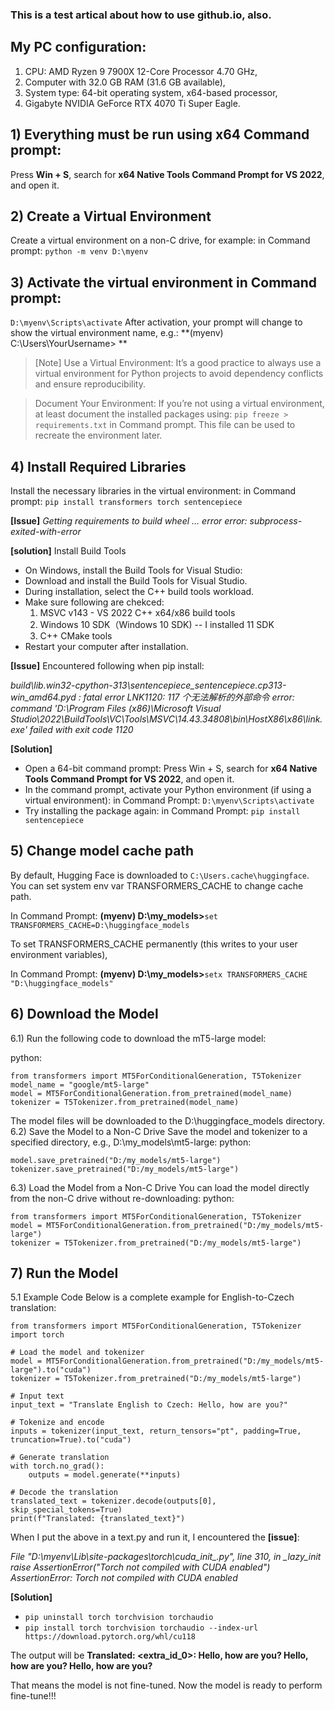 
### This is a test artical about how to use github.io, also.
## My PC configuration:
1. CPU: AMD Ryzen 9 7900X 12-Core Processor 4.70 GHz,
2. Computer with 32.0 GB RAM (31.6 GB available),
3. System type: 64-bit operating system, x64-based processor,
4. Gigabyte NVIDIA GeForce RTX 4070 Ti Super Eagle.

## 1) Everything must be run using x64 Command prompt:
Press **Win + S**, search for **x64 Native Tools Command Prompt for VS 2022**, and open it.

## 2) Create a Virtual Environment
Create a virtual environment on a non-C drive, for example: 
in Command prompt: `python -m venv D:\myenv`

## 3) Activate the virtual environment in Command prompt:
`D:\myenv\Scripts\activate`
After activation, your prompt will change to show the virtual environment name, e.g.:
**(myenv) C:\Users\YourUsername> **
> [Note] Use a Virtual Environment:
> It’s a good practice to always use a virtual environment for Python projects to avoid dependency conflicts and ensure reproducibility.

> Document Your Environment:
>If you’re not using a virtual environment, at least document the installed packages using: 
>`pip freeze > requirements.txt` in Command prompt. This file can be used to recreate the environment later.

## 4) Install Required Libraries
Install the necessary libraries in the virtual environment: 
in Command prompt: `pip install transformers torch sentencepiece`

**[Issue]**
*Getting requirements to build wheel ... error*
*error: subprocess-exited-with-error*

**[solution]** Install Build Tools
- On Windows, install the Build Tools for Visual Studio:
- Download and install the Build Tools for Visual Studio.
- During installation, select the C++ build tools workload.
- Make sure following are chekced:
  1. MSVC v143 - VS 2022 C++ x64/x86 build tools
  2. Windows 10 SDK（Windows 10 SDK) -- I installed 11 SDK
  3. C++ CMake tools
- Restart your computer after installation.

**[Issue]** Encountered following when pip install:

*build\lib.win32-cpython-313\sentencepiece_sentencepiece.cp313-win_amd64.pyd : fatal error LNK1120: 117 个无法解析的外部命令*
*error: command 'D:\Program Files (x86)\Microsoft Visual Studio\2022\BuildTools\VC\Tools\MSVC\14.43.34808\bin\HostX86\x86\link.exe' failed with exit code 1120*

**[Solution]**
- Open a 64-bit command prompt: Press Win + S, search for **x64 Native Tools Command Prompt for VS 2022**, and open it.
- In the command prompt, activate your Python environment (if using a virtual environment): in Command Prompt: `D:\myenv\Scripts\activate`
- Try installing the package again: in Command Prompt: `pip install sentencepiece`

## 5) Change model cache path
By default, Hugging Face is downloaded to `C:\Users.cache\huggingface`. You can set system env var TRANSFORMERS_CACHE to change cache path.

In Command Prompt: **(myenv) D:\my_models>**`set TRANSFORMERS_CACHE=D:\huggingface_models`

To set TRANSFORMERS_CACHE permanently (this writes to your user environment variables),

In Command Prompt: **(myenv) D:\my_models>**`setx TRANSFORMERS_CACHE "D:\huggingface_models"`

## 6) Download the Model

6.1) Run the following code to download the mT5-large model:

python:

```
from transformers import MT5ForConditionalGeneration, T5Tokenizer
model_name = "google/mt5-large"
model = MT5ForConditionalGeneration.from_pretrained(model_name)
tokenizer = T5Tokenizer.from_pretrained(model_name)
```
The model files will be downloaded to the D:\huggingface_models directory.
6.2) Save the Model to a Non-C Drive
Save the model and tokenizer to a specified directory, e.g., D:\my_models\mt5-large: 
python:
```
model.save_pretrained("D:/my_models/mt5-large")
tokenizer.save_pretrained("D:/my_models/mt5-large")
```
6.3) Load the Model from a Non-C Drive
You can load the model directly from the non-C drive without re-downloading:
python:
```
from transformers import MT5ForConditionalGeneration, T5Tokenizer
model = MT5ForConditionalGeneration.from_pretrained("D:/my_models/mt5-large")
tokenizer = T5Tokenizer.from_pretrained("D:/my_models/mt5-large")
```
## 7) Run the Model
5.1 Example Code
Below is a complete example for English-to-Czech translation:
```
from transformers import MT5ForConditionalGeneration, T5Tokenizer
import torch

# Load the model and tokenizer
model = MT5ForConditionalGeneration.from_pretrained("D:/my_models/mt5-large").to("cuda")
tokenizer = T5Tokenizer.from_pretrained("D:/my_models/mt5-large")

# Input text
input_text = "Translate English to Czech: Hello, how are you?"

# Tokenize and encode
inputs = tokenizer(input_text, return_tensors="pt", padding=True, truncation=True).to("cuda")

# Generate translation
with torch.no_grad():
    outputs = model.generate(**inputs)

# Decode the translation
translated_text = tokenizer.decode(outputs[0], skip_special_tokens=True)
print(f"Translated: {translated_text}")
```
When I put the above in a text.py and run it, I encountered the **[issue]**:

*File "D:\myenv\Lib\site-packages\torch\cuda_init_.py", line 310, in _lazy_init*
*raise AssertionError("Torch not compiled with CUDA enabled")*
*AssertionError: Torch not compiled with CUDA enabled*

**[Solution]**
- `pip uninstall torch torchvision torchaudio`
- `pip install torch torchvision torchaudio --index-url https://download.pytorch.org/whl/cu118`

The output will be **Translated: <extra_id_0>: Hello, how are you? Hello, how are you? Hello, how are you?**

That means the model is not fine-tuned. Now the model is ready to perform fine-tune!!!

